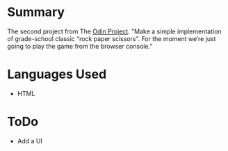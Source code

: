 # Summary
The second project from The [Odin Project](http://www.theodinprojecy.com). "Make a simple implementation of grade-school classic “rock paper scissors”. For the moment we’re just going to play the game from the browser console."

# Languages Used 
- HTML

# ToDo
- Add a UI
